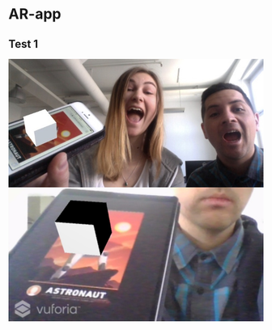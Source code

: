 # AR-app

## Test 1

<img src = "https://github.com/IngelaRossing/AR-app/blob/master/img/test1.jpg" align = "middle">
<img src = "https://github.com/IngelaRossing/AR-app/blob/master/img/test2.jpg" align = "middle">




